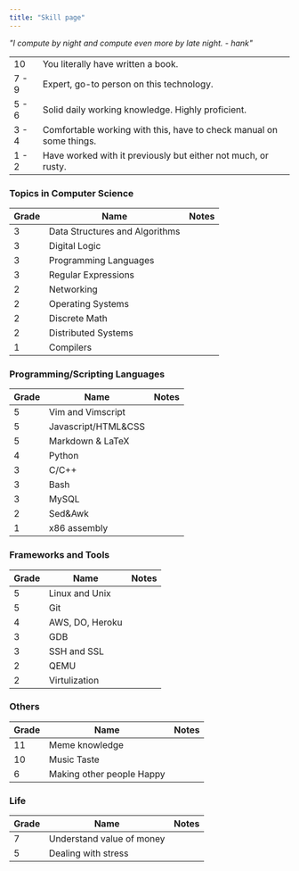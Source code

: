 ```yaml
---
title: "Skill page"
---
```


*"I compute by night and compute even more by late night. - hank"*

| ||
|--------|------------------------------|
| 10	|You literally have written a book.|
| 7 - 9	|Expert, go-to person on this technology.|
| 5 - 6	|Solid daily working knowledge. Highly proficient.|
| 3 - 4	|Comfortable working with this, have to check manual on some things.|
| 1 - 2	|Have worked with it previously but either not much, or rusty.|

### Topics in Computer Science
| Grade | Name | Notes |
| ----- | ---- | ----- |
|3| Data Structures and Algorithms | |
|3| Digital Logic | |
|3| Programming Languages | |
|3| Regular Expressions | |
|2| Networking| |
|2| Operating Systems | |
|2| Discrete Math | |
|2| Distributed Systems | |
|1| Compilers | |


### Programming/Scripting Languages
| Grade | Name | Notes |
| ----- | ---- | ----- |
|5|Vim and Vimscript | |
|5|Javascript/HTML&CSS | |
|5|Markdown & LaTeX | |
|4|Python | |
|3|C/C++| |
|3|Bash | |
|3|MySQL | |
|2|Sed&Awk | |
|1|x86 assembly| |

### Frameworks and Tools
| Grade | Name | Notes |
| ----- | ---- | ----- |
|5|Linux and Unix | |
|5|Git | |
|4|AWS, DO, Heroku | |
|3|GDB | |
|3|SSH and SSL| |
|2|QEMU | |
|2|Virtulization | |

### Others
| Grade | Name | Notes |
| ----- | ---- | ----- |
|11|Meme knowledge | |
|10|Music Taste | |
|6|Making other people Happy | |

### Life
| Grade | Name | Notes |
| ----- | ---- | ----- |
|7|Understand value of money | |
|5|Dealing with stress | |
